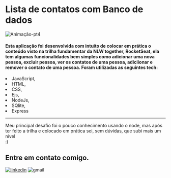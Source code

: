 # Lista de contatos com Banco de dados 
![Animação-pt4](https://user-images.githubusercontent.com/86725282/172183009-7849acf3-b186-44fb-8785-aa41961a2efb.gif)
<h4>Esta aplicação foi desenvolvida com intuito de colocar em prática o conteúdo visto na trilha fundamentar da NLW together, RocketSeat, ela tem algumas funcionalidades bem simples como adicionar uma nova pessoa, excluir pessoa, ver os contatos de uma pessoa, adiciionar e remover o contato de uma pessoa. Foram utilizadas as seguintes tech:</h4>
<li>JavaScript,</li>
<li>HTML,</li>
<li>CSS,</li>
<li>Ejs,</li>
<li>NodeJs,</li>
<li>SQlite,</li>
<li>Express</li>
<hr>

Meu principal desafio foi o pouco conhecimento usando o node, mas após ter feito a trilha e colocado em prática sei, sem dúvidas, que subi mais um nível
<br>
:)


## Entre em contato comigo.
[![linkedin](https://img.shields.io/badge/LinkedIn-0077B5?style=for-the-badge&logo=linkedin&logoColor=white)](https://www.linkedin.com/in/maikon-alexandre)
![gmail](https://img.shields.io/badge/Gmail-D14836?style=for-the-badge&logo=gmail&logoColor=white)
